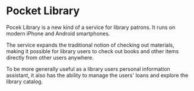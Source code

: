 Pocket Library
==============

Pocek Library is a new kind of a service for library patrons. It runs on
modern iPhone and Android smartphones.

The service expands the traditional notion of checking out materials, making it
possible for library users to check out books and other items directly from other
users anywhere.

To be more generally useful as a library users personal information assistant, it also
has the ability to manage the users' loans and explore the library catalog.
